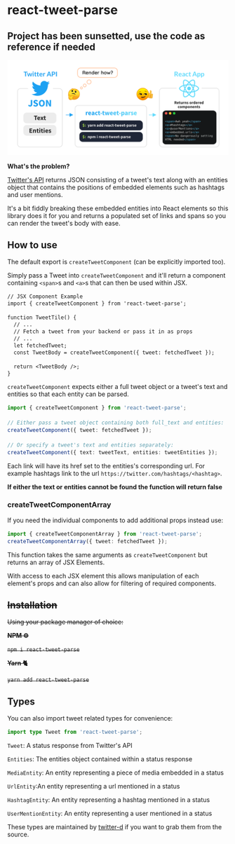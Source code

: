 # react-tweet-parse

## **Project has been sunsetted, use the code as reference if needed**

![React Tweet Parse](https://github.com/miles-crighton/react-tweet-parse/blob/master/readme-image.png)

**What's the problem?**

[Twitter's API](https://developer.twitter.com/en/docs/twitter-api/v1) returns JSON consisting of a tweet's text along with an entities object that contains the positions of embedded elements such as hashtags and user mentions.

It's a bit fiddly breaking these embedded entities into React elements so this library does it for you and returns a populated set of links and spans so you can render the tweet's body with ease.

## How to use

The default export is `createTweetComponent` (can be explicitly imported too).

Simply pass a Tweet into `createTweetComponent` and it'll return a component containing `<span>`s and `<a>`s that can then be used within JSX.

```tsx
// JSX Component Example
import { createTweetComponent } from 'react-tweet-parse';

function TweetTile() {
  // ...
  // Fetch a tweet from your backend or pass it in as props
  // ...
  let fetchedTweet;
  const TweetBody = createTweetComponent({ tweet: fetchedTweet });

  return <TweetBody />;
}
```

`createTweetComponent` expects either a full tweet object or a tweet's text and entities so that each entity can be parsed.

```ts
import { createTweetComponent } from 'react-tweet-parse';

// Either pass a tweet object containing both full_text and entities:
createTweetComponent({ tweet: fetchedTweet });

// Or specify a tweet's text and entities separately:
createTweetComponent({ text: tweetText, entities: tweetEntities });
```

Each link will have its href set to the entities's corresponding url. For example hashtags link to the url `https://twitter.com/hashtags/<hashtag>`.

**If either the text or entities cannot be found the function will return false**

### createTweetComponentArray

If you need the individual components to add additional props instead use:

```ts
import { createTweetComponentArray } from 'react-tweet-parse';
createTweetComponentArray({ tweet: fetchedTweet });
```

This function takes the same arguments as `createTweetComponent` but returns an array of JSX Elements.

With access to each JSX element this allows manipulation of each element's props and can also allow for filtering of required components.

## ~~Installation~~

~~Using your package manager of choice:~~

~~**NPM ⚙️**~~

~~`npm i react-tweet-parse`~~

~~**Yarn 🐈**~~

~~`yarn add react-tweet-parse`~~

## Types

You can also import tweet related types for convenience:

```ts
import type Tweet from 'react-tweet-parse';
```

`Tweet`: A status response from Twitter's API

`Entities`: The entities object contained within a status response

`MediaEntity`: An entity representing a piece of media embedded in a status

`UrlEntity`:An entity representing a url mentioned in a status

`HashtagEntity`: An entity representing a hashtag mentioned in a status

`UserMentionEntity`: An entity representing a user mentioned in a status

These types are maintained by [twitter-d](https://github.com/abraham/twitter-d) if you want to grab them from the source.
